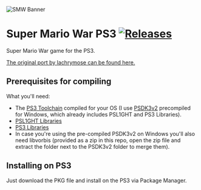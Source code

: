 ![SMW Banner](http://smw.supersanctuary.net/site/logo.png)

# Super Mario War PS3 [![Releases](https://img.shields.io/github/release/blckbearx/SMW-ps3)](https://github.com/blckbearx/SMW-ps3/releases/latest)

Super Mario War game for the PS3.

[The original port by lachrymose can be found here.](https://gamebrew.org/images/1/18/SuperMarioWar_R2.zip)

## Prerequisites for compiling

What you'll need:

* The [PS3 Toolchain](https://github.com/ps3dev/ps3toolchain) compiled for your OS (I use [PSDK3v2](https://github.com/Estwald/PSDK3v2) precompiled for Windows, which already includes PSL1GHT and PS3 Libraries).
* [PSL1GHT Libraries](https://github.com/ps3dev/PSL1GHT)
* [PS3 Libraries](https://github.com/ps3dev/ps3libraries)
* In case you're using the pre-compiled PSDK3v2 on Windows you'll also need libvorbis (provided as a zip in this repo, open the zip file and extract the folder next to the PSDK3v2 folder to merge them).

## Installing on PS3

Just download the PKG file and install on the PS3 via Package Manager.
